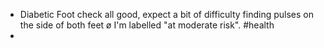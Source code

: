 - Diabetic Foot check all good, expect a bit of difficulty finding pulses on the side of both feet ø I'm labelled "at moderate risk". #health
-